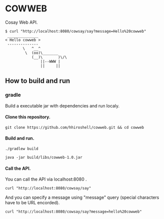 COWWEB
======
Cosay Web API.

```
$ curl "http://localhost:8080/cowsay/say?message=Hello%20cowweb"
 ______________
< Hello cowweb >
 --------------
        \   ^__^
         \  (oo)\_______
            (__)\       )\/\
                ||--WWW |
                ||     ||
```

How to build and run
--------------------

### gradle
Build a executable jar with dependencies and run localy.

#### Clone this repository.

```
git clone https://github.com/hhiroshell/cowweb.git && cd cowweb
```

#### Build and run.

```
./gradlew build
```
```
java -jar build/libs/cowweb-1.0.jar
```

#### Call the API.
You can call the API via localhost:8080 .

```
curl "http://localhost:8080/cowsay/say"
```

And you can specify a message using "message" query (special characters have to be URL encorded).

```
curl "http://localhost:8080/cowsay/say?message=hello%20cowweb"
```
